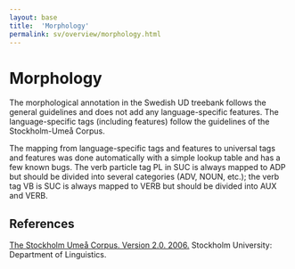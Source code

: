 ```yaml
---
layout: base
title:  'Morphology'
permalink: sv/overview/morphology.html
---
```


# Morphology

The morphological annotation in the Swedish UD treebank follows the general guidelines and does not add any language-specific features. The language-specific tags (including features) follow the guidelines of the Stockholm-Umeå Corpus.

The mapping from language-specific tags and features to universal tags and features was done automatically with a simple lookup table and has a few known bugs. The verb particle tag PL in SUC is always mapped to ADP but should be divided into several categories (ADV, NOUN, etc.); the verb tag VB is SUC is always mapped to VERB but should be divided into AUX and VERB.

## References

[The Stockholm Umeå Corpus. Version 2.0. 2006.](http://www.ling.su.se/english/nlp/corpora-and-resources/suc/stockholm-ume%C3%A5-corpus-suc-1.14045)
Stockholm University: Department of Linguistics.
